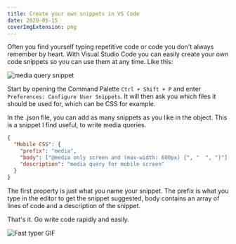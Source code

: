 ```yaml
---
title: Create your own snippets in VS Code
date: 2020-05-15
coverImgExtension: png
---
```


Often you find yourself typing repetitive code or code you don't always remember by heart. With Visual Studio Code you can easily create your own code snippets so you can use them at any time. Like this:

![media query snippet](/images/dev-blog/vs-code-user-snippets/1.gif)

Start by opening the Command Palette `Ctrl + Shift + P` and enter `Preferences: Configure User Snippets`. It will then ask you which files it should be used for, which can be CSS for example.

In the .json file, you can add as many snippets as you like in the object. This is a snippet I find useful, to write media queries.

```json
{
  "Mobile CSS": {
    "prefix": "media",
    "body": ["@media only screen and (max-width: 600px) {", "  ", "}"],
    "description": "media query for mobile screen"
  }
}
```

The first property is just what you name your snippet. The prefix is what you type in the editor to get the snippet suggested, body contains an array of lines of code and a description of the snippet.

That's it. Go write code rapidly and easily.

![Fast typer GIF](/images/dev-blog/vs-code-user-snippets/2.gif)
